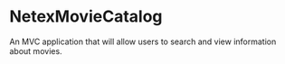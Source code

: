 # NetexMovieCatalog

An MVC application that will allow users to search and view information about movies.
